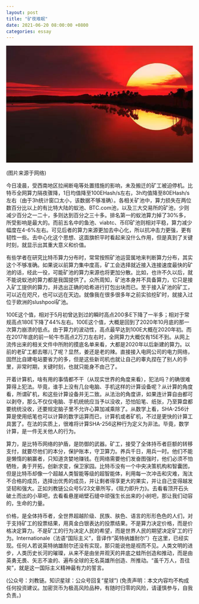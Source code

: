 ```yaml
---
layout: post
title: "矿夜难眠"
date: 2021-06-20 08:00:00 +0800
categories: essay
---
```


![](/images/2021/20210620.jpg)

(图片来源于网络)

今日凌晨，受西南地区拉闸断电等处置措施的影响，未及搬迁的矿工被迫停机。比特币全网算力隔夜骤降，1日均值降至100EHash/s左右，3h均值降至80EHash/s左右（由于3h统计窗口太小，该数据不够准确）。各相关矿池中，算力损失在两位数百分比以上的有比特大陆的蚁池、BTC.com池，以及三大交易所的矿池，少则减少百分之一二十，多则达到百分之三十多。排名第一的蚁池算力掉了30%多，所受影响是最大的。而前五名中的鱼池、viabtc、币印矿池则相对平稳，算力减少幅度在4-6%左右。可见后者的算力来源更加去中心化，所以抗冲击力更强，更有韧性一些。去中心化这个思想、这面旗帜平时看起来没什么作用，但是真到了关键时刻，就显示出其重大意义和价值。

有些学者在研究比特币算力分布时，常常按照矿池运营属地来判断算力分布，其实这个不够准确。如果说以前算力集中度高，矿工会选择就近接入连接速度最快的矿池的话，经此一役，可能矿池的算力来源也将更加分散。比如，也许不久以后，就不能说蚁池的算力都是我国提供了。众所周知，矿池本身并不具备算力，它只是接入矿工提供的算力，并选出正确的哈希进行打包出块而已。至于接入矿池的矿工，可以近在咫尺，也可以远在天边。就像我在很多很多年之前实验挖矿时，就接入过位于欧洲的slushpool矿池。

100E这个值，相对于5月初曾达到过的瞬时高点200多E下降了一半多；相对于常规高点180E下降了44%左右。100E这个值，大概是回到了2020年10月底的那一次算力崩溃的低点。由于算力的波动性，高点最早达到100E大概在2020年初。而在2017年底的前一轮牛市高点2万刀左右时，全网算力大概仅有15E不到。从网上流传出来的相关文件中所附的摸底名单来看，大都是2020年以后新建的算力。以前的老矿工都去哪儿了呢？显然，姜还是老的辣。直接接入电网公司的电力网络，固然比自建电站要省力的多，但是这些新司机也就让自己的睾丸捏在了别人的手里，非常时期，关键时刻，也就只能身不由己了。

开着计算机，啥有用的事情都不干（从现实世界的角度来看），犯法吗？的确很难算得上犯法。毕竟，谁手上没有几台电脑、手机这样的计算设备呢？从计算的角度看，所谓矿机，和这些计算设备并无二致。从法治的角度讲，如果连计算自由都可以剥夺，那么不仅仅电脑、手机统统应当予以没收，恐怕铅笔、纸张，乃至算盘都要统统没收，还要规定脑子里不允许心算加减乘除了。从数学上看，SHA-256计算是使用纸笔也可以计算的数字运算而已，计算机或者矿机，不过是更快的计算工具罢了。在法的实质上，很难将计算SHA-256这种行为定义为非法。毕竟，数学计算，是一件无关他人的行为。

算力，是比特币网络的护盾，是防御的武器。矿工，接受了全体持币者巨额的转移支付，就要尽他们的本分，保护账本，守卫算力。养兵千日，用兵一时。他们不能是懒惰的躺赢者，只知道贪婪地赚钱。在网络需要他们发奋图强时，他们必须不怕牺牲，勇于开拓，创新求变，保卫家园。比特币没有一个中央决策机构和智囊团，但是比特币却像一个超越人类智能等级的超智能体，利用每一次冲击和灾难，淘汰不合格的成员，选择出优秀的成员，并让剩者得享更大的果实，并让自己变得越发坚韧和强大。正如刘教链公众号5/23文章所写，《阻力即升力》。去看看顶开石头破土而出的小草吧，去看看悬崖峭壁石缝中顽强生长出来的小树吧，那让我们动容的，生命的力量。

价格，是全体持币者，全世界超越阶级、民族、肤色、语言的形形色色的人们，对于支持矿工的投票结果，用真金白银表达的投票结果。不是算力决定价格，而是价格决定算力。不是矿工的行为决定人民的希望，而是世界人民的期望决定矿工的行为。Internationale（法语“国际主义”，音译作“英特纳雄耐尔”）在这里，已经实现。任何人若说英特纳雄耐尔还没有实现，那只能说他是视而不见。人类文明的进步，人类历史长河的璀璨，从来不是由坐井观天的井底之蛙所创造和推动，而是由英勇无畏、矢志不渝的、遍布全球的无名英雄所创造、所推动。“虽千万人，吾往矣”，就是这一国际主义精神最有力的誓言。

(公众号：刘教链。知识星球：公众号回复“星球”)
(免责声明：本文内容均不构成任何投资建议。加密货币为极高风险品种，有随时归零的风险，请谨慎参与，自我负责。)
